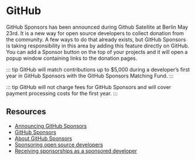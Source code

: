 # GitHub

GitHub Sponsors has been announced during Github Satellite at Berlin May 23rd. It is a new way for open source developers to collect donation from the community.
A few ways to do that already exists, but GitHub Sponsors is taking responsibility in this area by adding this feature directly on GitHub.
You can add a Sponsor button on the top of your projects and it will open a popup window containing links to the donation pages.

::: tip
GitHub will match contributions up to $5,000 during a developer’s first year in GitHub Sponsors with the GitHub Sponsors Matching Fund.
:::

::: tip
GitHub will not charge fees for GitHub Sponsors and will cover payment processing costs for the first year.
:::

## Resources

- [Announcing GitHub Sponsors](https://github.blog/2019-05-23-announcing-github-sponsors-a-new-way-to-contribute-to-open-source/)
- [GitHub Sponsors](https://github.com/sponsors)
- [About GitHub Sponsors](https://help.github.com/en/articles/about-github-sponsors)
- [Sponsoring open source developers](https://help.github.com/en/articles/sponsoring-open-source-developers)
- [Receiving sponsorships as a sponsored developer](https://help.github.com/en/articles/receiving-sponsorships-as-a-sponsored-developer)